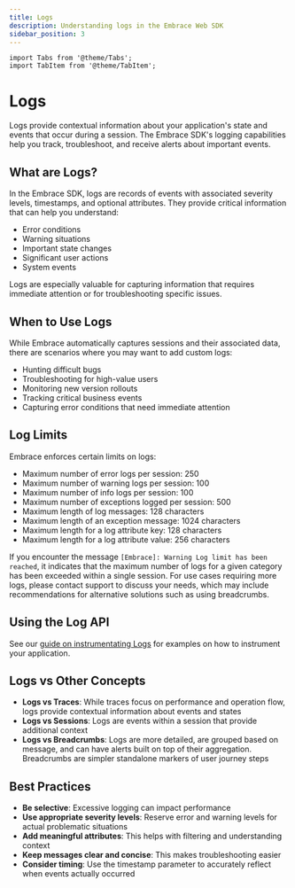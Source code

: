 ```yaml
---
title: Logs
description: Understanding logs in the Embrace Web SDK
sidebar_position: 3
---
```


```mdx-code-block
import Tabs from '@theme/Tabs';
import TabItem from '@theme/TabItem';
```

# Logs

Logs provide contextual information about your application's state and events that occur during a session. The Embrace
SDK's logging capabilities help you track, troubleshoot, and receive alerts about important events.

## What are Logs?

In the Embrace SDK, logs are records of events with associated severity levels, timestamps, and optional attributes.
They provide critical information that can help you understand:

- Error conditions
- Warning situations
- Important state changes
- Significant user actions
- System events

Logs are especially valuable for capturing information that requires immediate attention or for troubleshooting specific
issues.

## When to Use Logs

While Embrace automatically captures sessions and their associated data, there are scenarios where you may want to add
custom logs:

- Hunting difficult bugs
- Troubleshooting for high-value users
- Monitoring new version rollouts
- Tracking critical business events
- Capturing error conditions that need immediate attention

## Log Limits

Embrace enforces certain limits on logs:

- Maximum number of error logs per session: 250
- Maximum number of warning logs per session: 100
- Maximum number of info logs per session: 100
- Maximum number of exceptions logged per session: 500
- Maximum length of log messages: 128 characters
- Maximum length of an exception message: 1024 characters
- Maximum length for a log attribute key: 128 characters
- Maximum length for a log attribute value: 256 characters

If you encounter the message `[Embrace]: Warning Log limit has been reached`, it indicates that the maximum number of logs for a given category has been exceeded within a single session. For use cases requiring more logs, please contact support to discuss your needs, which may include recommendations for alternative solutions such as using breadcrumbs.

## Using the Log API

See our [guide on instrumentating Logs](/web/manual-instrumentation/custom-logging.md) for examples on
how to instrument your application.

## Logs vs Other Concepts

- **Logs vs Traces**: While traces focus on performance and operation flow, logs provide contextual information about
events and states
- **Logs vs Sessions**: Logs are events within a session that provide additional context
- **Logs vs Breadcrumbs**: Logs are more detailed, are grouped based on message, and can have alerts built on top of
their aggregation. Breadcrumbs are simpler standalone markers of user journey steps

## Best Practices

- **Be selective**: Excessive logging can impact performance
- **Use appropriate severity levels**: Reserve error and warning levels for actual problematic situations
- **Add meaningful attributes**: This helps with filtering and understanding context
- **Keep messages clear and concise**: This makes troubleshooting easier
- **Consider timing**: Use the timestamp parameter to accurately reflect when events actually occurred
